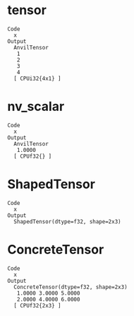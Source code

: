 # tensor

    Code
      x
    Output
      AnvilTensor 
       1
       2
       3
       4
      [ CPUi32{4x1} ] 

# nv_scalar

    Code
      x
    Output
      AnvilTensor 
       1.0000
      [ CPUf32{} ] 

# ShapedTensor

    Code
      x
    Output
      ShapedTensor(dtype=f32, shape=2x3) 

# ConcreteTensor

    Code
      x
    Output
      ConcreteTensor(dtype=f32, shape=2x3) 
       1.0000 3.0000 5.0000
       2.0000 4.0000 6.0000
      [ CPUf32{2x3} ] 

